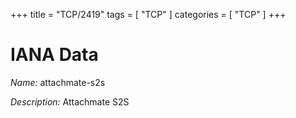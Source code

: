 +++
title = "TCP/2419"
tags = [ "TCP" ]
categories = [ "TCP" ]
+++

# IANA Data

_Name:_ attachmate-s2s

_Description:_ Attachmate S2S

